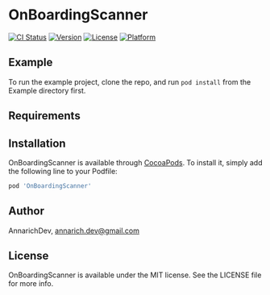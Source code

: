# OnBoardingScanner

[![CI Status](https://img.shields.io/travis/AnnarichDev/OnBoardingScanner.svg?style=flat)](https://travis-ci.org/AnnarichDev/OnBoardingScanner)
[![Version](https://img.shields.io/cocoapods/v/OnBoardingScanner.svg?style=flat)](https://cocoapods.org/pods/OnBoardingScanner)
[![License](https://img.shields.io/cocoapods/l/OnBoardingScanner.svg?style=flat)](https://cocoapods.org/pods/OnBoardingScanner)
[![Platform](https://img.shields.io/cocoapods/p/OnBoardingScanner.svg?style=flat)](https://cocoapods.org/pods/OnBoardingScanner)

## Example

To run the example project, clone the repo, and run `pod install` from the Example directory first.

## Requirements

## Installation

OnBoardingScanner is available through [CocoaPods](https://cocoapods.org). To install
it, simply add the following line to your Podfile:

```ruby
pod 'OnBoardingScanner'
```

## Author

AnnarichDev, annarich.dev@gmail.com

## License

OnBoardingScanner is available under the MIT license. See the LICENSE file for more info.
